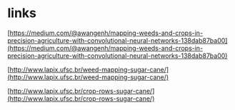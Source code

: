 # links
[https://medium.com/@awangenh/mapping-weeds-and-crops-in-precision-agriculture-with-convolutional-neural-networks-138dab87ba00](https://medium.com/@awangenh/mapping-weeds-and-crops-in-precision-agriculture-with-convolutional-neural-networks-138dab87ba00)

[http://www.lapix.ufsc.br/weed-mapping-sugar-cane/](http://www.lapix.ufsc.br/weed-mapping-sugar-cane/)

[http://www.lapix.ufsc.br/crop-rows-sugar-cane/](http://www.lapix.ufsc.br/crop-rows-sugar-cane/)
